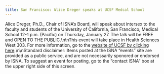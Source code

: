 ```yaml
---
title: San Francisco: Alice Dreger speaks at UCSF Medcal School
---
```


Alice Dreger, Ph.D., Chair of <span class="caps">ISNA</span>&#8217;s Board, will speak about intersex to the faculty and students of the University of California, San Francisco, Medical School 12-1 p.m. (Pacific) on Thursday, January 27. The talk will be <span class="caps">FREE</span> and <span class="caps">OPEN</span> TO <span class="caps">THE</span> <span class="caps">PUBLIC</span>.\n\nThis event will take place in Health Sciences West 303. For more information, go to the [website of <span class="caps">UCSF</span> by clicking here][1].\n\nStandard disclaimer: Items posted at the <span class="caps">ISNA</span> &#8220;events&#8221; site are provided as a public service, and are not necessarily sponored or endorsed by <span class="caps">ISNA</span>. To suggest an event for posting, go to the &#8220;contact <span class="caps">ISNA</span>&#8221; box at the upper right side of this screen.

 [1]: http://www.ucsf.edu/cge/lgbtr/events.htm
